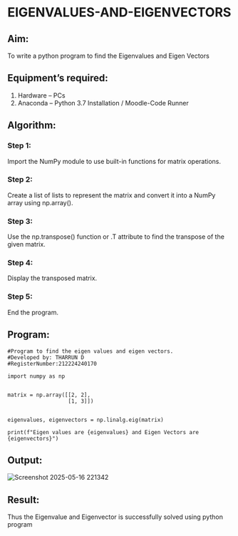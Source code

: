 # EIGENVALUES-AND-EIGENVECTORS
## Aim:
To write a python program to find the Eigenvalues and Eigen Vectors
## Equipment’s required:
1. 	Hardware – PCs
2. 	Anaconda – Python 3.7 Installation / Moodle-Code Runner
## Algorithm:
### Step 1:
Import the NumPy module to use built-in functions for matrix operations.

### Step 2:
Create a list of lists to represent the matrix and convert it into a NumPy array using np.array().

### Step 3:
Use the np.transpose() function or .T attribute to find the transpose of the given matrix.

### Step 4:
Display the transposed matrix.

### Step 5:
End the program.



## Program:
```
#Program to find the eigen values and eigen vectors.
#Developed by: THARRUN D
#RegisterNumber:212224240170

import numpy as np


matrix = np.array([[2, 2],
                   [1, 3]])


eigenvalues, eigenvectors = np.linalg.eig(matrix)

print(f"Eigen values are {eigenvalues} and Eigen Vectors are {eigenvectors}")

```

## Output:

![Screenshot 2025-05-16 221342](https://github.com/user-attachments/assets/c5505068-3051-4fcb-9827-2e85cabdae55)

## Result:
Thus the Eigenvalue and Eigenvector is successfully solved using python program

